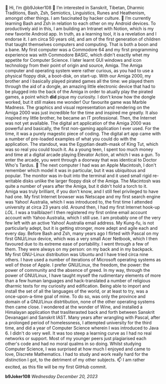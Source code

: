 👋 Hi, I’m @b9Joker108
👀 I’m interested in Sanskrit, Tibetan, Dharmic Traditions, Bash, Zsh, Semiotics, Linguistics, Runes and Heathenism, amongst other things. I am fascinated by hacker culture. 🌱 I’m currently learning Bash and Zsh in relation to each other on my Android devices. To productively aid in this, I am building an Intranet with Notion, which is my new favorite Android app. In truth, as a learning tool, it is a revelation and I endorse it. I am circa 50 years old, and am of the first generation of children that taught themselves computers and computing. That is both a boon and a bane. My first computer was a Commodore 64 and my first programming experience was with Commodore BASIC, which didn't exactly whet my appetite for Computer Science. I later learnt GUI windows and icon technology from their point of origin and source, Amiga. The Amiga computer and operating system were rather curious, as you had to use a physical floppy disk, a boot-disk, on start-up. With our Amiga 2000, my brother and I basically played pirated games all the time: we played them through the aid of a dongle, an amazing little electronic device that had to be plugged into the back of the Amiga in order to atually play the pirated games, a point which **did** pique my curiosity. I don't know how the dongle worked, but it still makes me wonder! Our favourite game was Marble Madness. The graphics and visual representation and rendering on the Amiga 2000 was just incredible for the time and inspired me greatly. It also inspired my little brother, he became an IT professional. Then, the Internet was not yet available. The digital art application of the Amiga 2000 was powerful and basically, the first non-gaming application I ever used. For the time, it was a purely magestic piece of coding. The digital art app came with a number of pre-loaded examples of what you could do with the application. The standout, was the Egyptian death-mask of King Tut, which was so real you could touch it. As a young teen, I spent too much money and time at a digital arcade playing Elevator Action, at which I was a gun. To enter the arcade, you went through a doorway that was identical to Doctor Who's Tardus. 💞️ The next computer I had was an Apple Macintosh, I don't remember which model it was in particular, but it was ubiquitous and popular. The monitor was in-buit into the terminal and it used small rigid re-writable disks unlike the larger floppy disk of the Amiga. The Macintosh was quite a number of years after the Amiga, but it didn't hold a torch to it. Amiga was truly brilliant, if you don't know, and I still feel privileged to have had one. My first Internet browser was Netscape and my first search engine was Yahoo! Australia, which I was introduced to, the first time I attended university at circa 23 years old. Around then, I had my first Internet hook-up *LOL*. I was a trailblazer! I then registered my first online email account account with Yahoo Australia, which I still use. I am probably one of the very few left with an active Yahoo! Australia email address. My Kung-fu, is not particularly adept, but it is getting stronger, more adept and agile each and every day. Before Bash and Zsh, many years ago I flirted with Pascal on my first GNU/Linux device, which was a very small Acer Netbook, which I then favoured due to its extreme ease of portability. I went through a few of them. They were always on my person: on my back and in my backpack. My first GNU-Linux distribution was Ubuntu and I have tried circa nine others. I have used a number of iterations of Microsoft operating systems as well of those of Apple. I prefer GNU/Linux, the freedom, the power: the power of community and the absence of greed. In my way, through the power of GNU/Linux, I have taught myself the rudimentary elements of more than a few human languages and hack-translated a number of religious dharmic texts for my curiosity and edification. Being able to import and install the set of all the languages of the world, or at least to try, was a once-upon-a-time goal of mine. To do so, was only the province and domain of a GNU/Linux distrtibution, none of the other operating systems then came close. I wondered at the wonder of Wine, and installed a Himalayan application that trasliterasted back and forth between Sanskrit Devanagari and Sanskrit IAST. Many years after wrangling with Pascal, after a prolonged period of homelessness, I attempted university for the third time, and did a year of Computer Science wherein I was introduced to Java 6. I didn't do very well. It was too steep a learning curve as I had no real networks or support. Most of my younger peers just plagiarised each other's code and had no moral qualms in so doing. Whilst studying Computer Science, I was surprised at how much I enjoyed and came to love, Discrete Mathematics. I had to study and work really hard for the distinction I got, to the detriment of my other subjects. 📫 I am rather excited, as this file will be my first GitHub commit.
  
**b9Joker108**
*Wednesday December 20, 2023*
